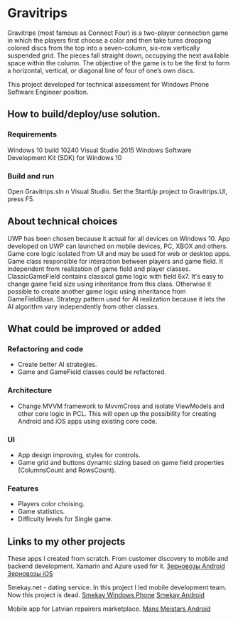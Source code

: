 # Gravitrips #

Gravitrips (most famous as Connect Four) is a two-player connection game in which the players first choose a color and then take turns dropping colored discs from the top into a seven-column, six-row vertically suspended grid. The pieces fall straight down, occupying the next available space within the column. The objective of the game is to be the first to form a horizontal, vertical, or diagonal line of four of one’s own discs. 

This project developed for technical assessment for Windows Phone Software Engineer position.  

## How to build/deploy/use solution. ## 
### Requirements ###
Windows 10 build 10240
Visual Studio 2015
Windows Software Development Kit (SDK) for Windows 10 

### Build and run ###
Open Gravitrips.sln n Visual Studio.
Set the StartUp project to Gravitrips.UI, press F5.

## About technical choices ## 
UWP has been chosen because it actual for all devices on Windows 10. App developed on UWP can launched on mobile devices, PC, XBOX and others. 
Game core logic isolated from UI and may be used for web or desktop apps. 
Game class responsible for interaction between players and game field. It independent from realization of game field and player classes.
ClassicGameField contains classical game logic with field 6x7. It's easy to change game field size using inheritance from this class. Otherwise it possible to create another game logic using inheritance from GameFieldBase. 
Strategy pattern used for AI realization because it lets the AI algorithm vary independently from other classes.

## What could be improved or added ##

### Refactoring and code ###
- Create better AI strategies.
- Game and GameField classes could be refactored.  

### Architecture ###
- Change MVVM framework to MvvmCross and isolate ViewModels and other core logic in PCL. This will open up the possibility for creating Android and iOS apps using existing core code.

### UI ###
- App design improving, styles for controls. 
- Game grid and buttons dynamic sizing based on game field properties (ColumnsCount and RowsCount).

### Features ###
- Players color choising. 
- Game statistics.
- Difficulty levels for Single game.

## Links to my other projects ##
These apps I created from scratch. From customer discovery to mobile and backend development. Xamarin and Azure used for it. 
[Зерновозы Android](https://play.google.com/store/apps/details?id=porttranzit.nat.client)
[Зерновозы iOS](itunes.apple.com/ru/app/zernovozy/id1078602962?l=ru&ls=1&mt=8)

Smekay.net - dating service. In this project I led mobile development team. Now this project is dead. 
[Smekay Windows Phone](http://smekaynet.10appstore.net/win10apps.html) 
[Smekay Android](https://play.google.com/store/apps/details?id=com.smekay.android) 

Mobile app for Latvian repairers marketplace.
[Mans Meistars Android](https://play.google.com/store/apps/details?id=mans.meistars) 
